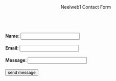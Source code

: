 ﻿
<html>
<head>
	<title>NeelWeb1 Contact Form</title>
</head>
<header><bi>Neelweb1 Contact Form</bi></header><br/>
<body>
<link rel="stylesheet" type="text/css" href="contact.css" media="screen">
<form action="mail.php" method="post">
<form>
	<b>Name</b>: <b><input type="text" name="name" required/></b><br/><br/>
	<b>Email</b>: <input type="email" name="mail" required/><br/><br/>	
	<b>Message</b>: <input type="text" name="message" required/><br/><br/>
	<button>send message</button>

</form>
</body>
</html>